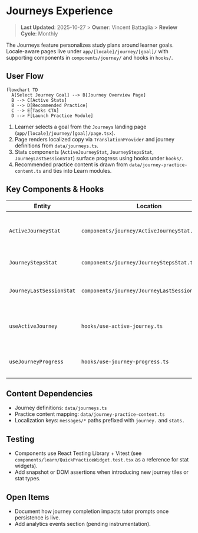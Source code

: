 # Journeys Experience

> **Last Updated**: 2025-10-27  > **Owner**: Vincent Battaglia  > **Review Cycle**: Monthly

The Journeys feature personalizes study plans around learner goals. Locale-aware pages live under `app/[locale]/journey/[goal]/` with supporting components in `components/journey/` and hooks in `hooks/`.

## User Flow

```mermaid
flowchart TD
  A[Select Journey Goal] --> B[Journey Overview Page]
  B --> C[Active Stats]
  B --> D[Recommended Practice]
  C --> E[Tasks CTA]
  D --> F[Launch Practice Module]
```

1. Learner selects a goal from the `Journeys` landing page (`app/[locale]/journey/[goal]/page.tsx`).
2. Page renders localized copy via `TranslationProvider` and journey definitions from `data/journeys.ts`.
3. Stats components (`ActiveJourneyStat`, `JourneyStepsStat`, `JourneyLastSessionStat`) surface progress using hooks under `hooks/`.
4. Recommended practice content is drawn from `data/journey-practice-content.ts` and ties into Learn modules.

## Key Components & Hooks

| Entity | Location | Purpose |
| --- | --- | --- |
| `ActiveJourneyStat` | `components/journey/ActiveJourneyStat.tsx` | Displays current journey streak/step count. |
| `JourneyStepsStat` | `components/journey/JourneyStepsStat.tsx` | Weekly steps visualization. |
| `JourneyLastSessionStat` | `components/journey/JourneyLastSessionStat.tsx` | Highlights last practice session timestamp. |
| `useActiveJourney` | `hooks/use-active-journey.ts` | Resolves the learner’s active journey selection. |
| `useJourneyProgress` | `hooks/use-journey-progress.ts` | Aggregates session metrics for dashboards. |

## Content Dependencies

- Journey definitions: `data/journeys.ts`
- Practice content mapping: `data/journey-practice-content.ts`
- Localization keys: `messages/*` paths prefixed with `journey.` and `stats.`

## Testing

- Components use React Testing Library + Vitest (see `components/learn/QuickPracticeWidget.test.tsx` as a reference for stat widgets).
- Add snapshot or DOM assertions when introducing new journey tiles or stat types.

## Open Items

- Document how journey completion impacts tutor prompts once persistence is live.
- Add analytics events section (pending instrumentation).
